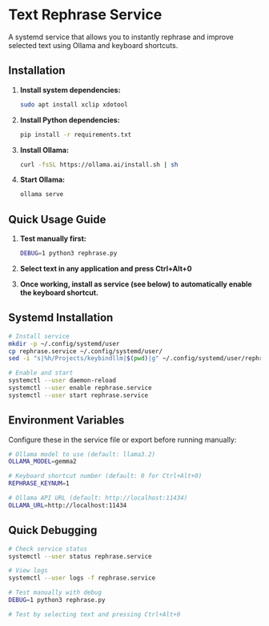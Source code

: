 # Text Rephrase Service

A systemd service that allows you to instantly rephrase and improve selected text using Ollama and keyboard shortcuts.

## Installation

1. **Install system dependencies:**
   ```bash
   sudo apt install xclip xdotool
   ```

2. **Install Python dependencies:**
   ```bash
   pip install -r requirements.txt
   ```

3. **Install Ollama:**
   ```bash
   curl -fsSL https://ollama.ai/install.sh | sh
   ```

4. **Start Ollama:**
   ```bash
   ollama serve
   ```

## Quick Usage Guide

1. **Test manually first:**
   ```bash
   DEBUG=1 python3 rephrase.py
   ```

2. **Select text in any application and press Ctrl+Alt+0**

3. **Once working, install as service (see below) to automatically enable the keyboard shortcut.**

## Systemd Installation

```bash
# Install service
mkdir -p ~/.config/systemd/user
cp rephrase.service ~/.config/systemd/user/
sed -i "s|%h/Projects/keybindllm|$(pwd)|g" ~/.config/systemd/user/rephrase.service

# Enable and start
systemctl --user daemon-reload
systemctl --user enable rephrase.service
systemctl --user start rephrase.service
```

## Environment Variables

Configure these in the service file or export before running manually:

```bash
# Ollama model to use (default: llama3.2)
OLLAMA_MODEL=gemma2

# Keyboard shortcut number (default: 0 for Ctrl+Alt+0)
REPHRASE_KEYNUM=1

# Ollama API URL (default: http://localhost:11434)
OLLAMA_URL=http://localhost:11434
```

## Quick Debugging

```bash
# Check service status
systemctl --user status rephrase.service

# View logs
systemctl --user logs -f rephrase.service

# Test manually with debug
DEBUG=1 python3 rephrase.py

# Test by selecting text and pressing Ctrl+Alt+0
``` 